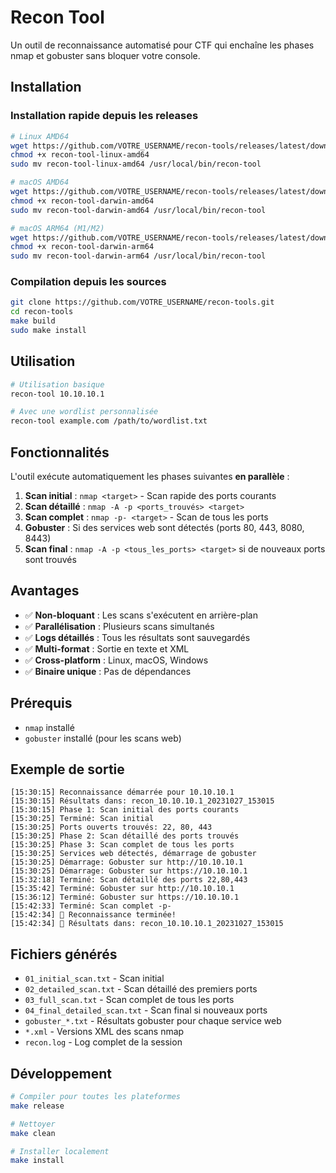 # Recon Tool

Un outil de reconnaissance automatisé pour CTF qui enchaîne les phases nmap et gobuster sans bloquer votre console.

## Installation

### Installation rapide depuis les releases

```bash
# Linux AMD64
wget https://github.com/VOTRE_USERNAME/recon-tools/releases/latest/download/recon-tool-linux-amd64
chmod +x recon-tool-linux-amd64
sudo mv recon-tool-linux-amd64 /usr/local/bin/recon-tool

# macOS AMD64
wget https://github.com/VOTRE_USERNAME/recon-tools/releases/latest/download/recon-tool-darwin-amd64
chmod +x recon-tool-darwin-amd64
sudo mv recon-tool-darwin-amd64 /usr/local/bin/recon-tool

# macOS ARM64 (M1/M2)
wget https://github.com/VOTRE_USERNAME/recon-tools/releases/latest/download/recon-tool-darwin-arm64
chmod +x recon-tool-darwin-arm64
sudo mv recon-tool-darwin-arm64 /usr/local/bin/recon-tool
```

### Compilation depuis les sources

```bash
git clone https://github.com/VOTRE_USERNAME/recon-tools.git
cd recon-tools
make build
sudo make install
```

## Utilisation

```bash
# Utilisation basique
recon-tool 10.10.10.1

# Avec une wordlist personnalisée
recon-tool example.com /path/to/wordlist.txt
```

## Fonctionnalités

L'outil exécute automatiquement les phases suivantes **en parallèle** :

1. **Scan initial** : `nmap <target>` - Scan rapide des ports courants
2. **Scan détaillé** : `nmap -A -p <ports_trouvés> <target>`
3. **Scan complet** : `nmap -p- <target>` - Scan de tous les ports
4. **Gobuster** : Si des services web sont détectés (ports 80, 443, 8080, 8443)
5. **Scan final** : `nmap -A -p <tous_les_ports> <target>` si de nouveaux ports sont trouvés

## Avantages

- ✅ **Non-bloquant** : Les scans s'exécutent en arrière-plan
- ✅ **Parallélisation** : Plusieurs scans simultanés
- ✅ **Logs détaillés** : Tous les résultats sont sauvegardés
- ✅ **Multi-format** : Sortie en texte et XML
- ✅ **Cross-platform** : Linux, macOS, Windows
- ✅ **Binaire unique** : Pas de dépendances

## Prérequis

- `nmap` installé
- `gobuster` installé (pour les scans web)

## Exemple de sortie

```
[15:30:15] Reconnaissance démarrée pour 10.10.10.1
[15:30:15] Résultats dans: recon_10.10.10.1_20231027_153015
[15:30:15] Phase 1: Scan initial des ports courants
[15:30:25] Terminé: Scan initial
[15:30:25] Ports ouverts trouvés: 22, 80, 443
[15:30:25] Phase 2: Scan détaillé des ports trouvés
[15:30:25] Phase 3: Scan complet de tous les ports
[15:30:25] Services web détectés, démarrage de gobuster
[15:30:25] Démarrage: Gobuster sur http://10.10.10.1
[15:30:25] Démarrage: Gobuster sur https://10.10.10.1
[15:32:18] Terminé: Scan détaillé des ports 22,80,443
[15:35:42] Terminé: Gobuster sur http://10.10.10.1
[15:36:12] Terminé: Gobuster sur https://10.10.10.1
[15:42:33] Terminé: Scan complet -p-
[15:42:34] 🎯 Reconnaissance terminée!
[15:42:34] 📁 Résultats dans: recon_10.10.10.1_20231027_153015
```

## Fichiers générés

- `01_initial_scan.txt` - Scan initial
- `02_detailed_scan.txt` - Scan détaillé des premiers ports
- `03_full_scan.txt` - Scan complet de tous les ports
- `04_final_detailed_scan.txt` - Scan final si nouveaux ports
- `gobuster_*.txt` - Résultats gobuster pour chaque service web
- `*.xml` - Versions XML des scans nmap
- `recon.log` - Log complet de la session

## Développement

```bash
# Compiler pour toutes les plateformes
make release

# Nettoyer
make clean

# Installer localement
make install
```